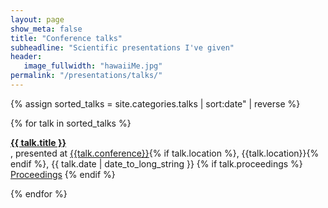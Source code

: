```yaml
---
layout: page
show_meta: false
title: "Conference talks"
subheadline: "Scientific presentations I've given"
header:
   image_fullwidth: "hawaiiMe.jpg"
permalink: "/presentations/talks/"
---
```


{% assign sorted_talks = site.categories.talks | sort:date" | reverse %}

{% for talk in sorted_talks %}
<p><a href="{{ talk.slides }}" target="_blank"> <strong>{{ talk.title }}</strong></a><br/>, presented  at <a href="{{talk.url}}" target="_blank">{{talk.conference}}</a>{% if talk.location %}, {{talk.location}}{% endif %}, {{ talk.date | date_to_long_string }}
{% if talk.proceedings %} <a href="{{talk.proceedings}}" target="_blank">Proceedings</a> {% endif %}
</p>
{% endfor %}


